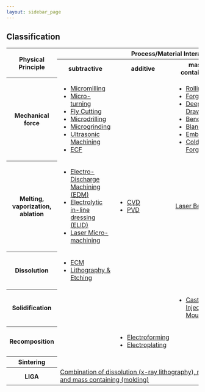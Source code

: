 ```yaml
---
layout: sidebar_page
---
```


## Classification

<!--break--><table class="info fade">
  <tbody>
    <tr>
      <th rowspan="2">Physical Principle</th>
      <th colspan="4">Process/Material Interaction</td>
    </tr>
    <tr>
      <th>subtractive</th>
      <th>additive</th>
      <th>mass containing</th>
      <th>joining</th>
    </tr>
    <tr>
      <th>Mechanical force</th>
      <td>
      <ul class="flat">
      <li><a href="/4m-association/content/Micromilling">Micromilling</a></li>
      <li class="darker"><a href="/4m-association/content/Micro-turning">Micro-turning</a></li>
      <li><a href="/4m-association/content/Fly-Cutting">Fly Cutting</a></li>
      <li class="darker"><a href="/4m-association/content/Micro-drilling-0">Microdrilling</a></li>
      <li><a href="/4m-association/content/Microgrinding">Microgrinding</a></li>
      <li class="darker"><a href="/4m-association/content/Ultrasonic-Machining">Ultrasonic Machining</a></li>
      <li><a href="/4m-association/content/ECF">ECF</a></li>
      </ul>
      </td>
      <td></td>
      <td>
      <ul class="flat">
      <li><a href="/4m-association/content/Rolling">Rolling</a></li>
      <li class="darker"><a href="/4m-association/content/Forging">Forging</a></li>
      <li><a href="/4m-association/content/Deep-drawing">Deep Drawing</a></li>
      <li class="darker"><a href="/4m-association/content/Bending">Bending</a></li>
      <li><a href="/4m-association/content/Blanking">Blanking</a></li>
      <li class="darker"><a href="/4m-association/content/Embossing">Embossing</a></li>
      <li><a href="/4m-association/content/Cold-Forging">Cold Forging</a></li>
      </ul>
      </td>
      <td><a href="/4m-association/content/Ultrasonic-Welding">Ultrasonic Welding</a>
    </tr>
    <tr>
      <th>Melting, vaporization, ablation</th>
      <td>
      <ul class="flat">
      <li><a href="/4m-association/content/Electro-Discharge-Machining-0">Electro-Discharge Machining (<abbr title="Electro-Discharge Machining">EDM</abbr>)</a></li>
      <li class="darker"><a href="/4m-association/content/Electrolytic-line-dressing">Electrolytic in-line dressing (<abbr title="Electrolytic in-line dressing">ELID</abbr>)</a></li>
      <li><a href="/4m-association/content/Laser-Micromachining">Laser Micro-machining</a></li>
      </ul>
      </td>
      <td>
      <ul class="flat">
      <li><a href="/4m-association/content/Chemical-vapor-deposition" title="Chemical Vapor Deposition"><abbr title="Chemical Vapour Deposition">CVD</abbr></a></li>
      <li class="darker"><a href="/4m-association/content/Physical-Vapour-Deposition" title="Physical Vapour Deposition"><abbr title="Physical Vapour Deposition">PVD</abbr></a></li>
      </ul>
      </td>
      <td><a href="/4m-association/content/Laser-bending">Laser Bending</a></td>
      <td>
      <ul class="flat">
      <li><a href="/4m-association/content/Resistance-WeldingSoldering">Resistance Welding/Soldering</a></li>
      <li class="darker"><a href="/4m-association/content/Laser-WeldingSoldering">Laser Welding/Soldering</a></li>
      <li><a href="/4m-association/content/Bonding-0">Bonding</a></li>
      </ul>
      </td>
    </tr>
    <tr>
      <th>Dissolution</th>
      <td>
      <ul class="flat">
      <li><a href="/4m-association/content/Electro-Chemical-Machining"><abbr="Electro Chemical Machining">ECM</abbr></a></li>
      <li class="darker"><a href="/4m-association/content/Lithography-and-Etching">Lithography &amp; Etching</a></li>
      </ul>
      </td>
      <td></td>
      <td></td>
      <td></td>
    </tr>
    <tr>
      <th>Solidification</th>
      <td></td>
      <td></td>
      <td>
      <ul class="flat">
      <li><a href="/4m-association/content/MicrocastingInjection-Molding">Casting & Injection Moulding</a></li>
      </ul>
      </td>
      <td></td>
    </tr>
    <tr>
      <th>Recomposition</th>
      <td></td>
      <td>
      <ul class="flat">
          <li><a href="/4m-association/content/Electroforming">Electroforming</a></li>
          <li class="darker"><a href="/4m-association/content/Electroplating-0">Electroplating</a></li>
      </ul>
      </td>
      <td></td>
      <td></td>
    </tr>
    <tr>
      <th>Sintering</th>
      <td></td>
      <td></td>
      <td></td>
      <td></td>
    </tr>
    <tr>
      <th>LIGA</th>
      <td colspan="4"><a
 href="/4m-association/content/LIGA">Combination of dissolution (x-ray lithography), recomposition (electroforming) and mass containing (molding)</a></td>
    </tr>
  </tbody>
</table>